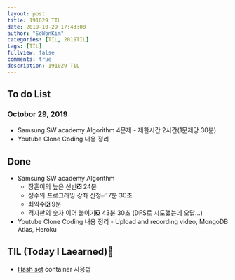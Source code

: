 ```yaml
---
layout: post
title: 191029 TIL
date: 2019-10-29 17:43:00
author: "SeWonKim"
categories: [TIL, 2019TIL]
tags: [TIL]
fullview: false
comments: true
description: 191029 TIL
---
```


## To do List

### Octobor 29, 2019

- Samsung SW academy Algorithm 4문제 - 제한시간 2시간(1문제당 30분)
- Youtube Clone Coding 내용 정리

## Done

- Samsung SW academy Algorithm
    - 장훈이의 높은 선반❎ 24분
    - 성수의 프로그래밍 강좌 신청✅ 7분 30초
    - 최약수❎ 9분
    - 격자판의 숫자 이어 붙이기❎ 43분 30초 (DFS로 시도했는데 오답...)
- Youtube Clone Coding 내용 정리 - Upload and recording video, MongoDB Atlas, Heroku



## TIL (Today I Laearned)🤔
- [Hash set](https://blockdmask.tistory.com/79) container 사용법
